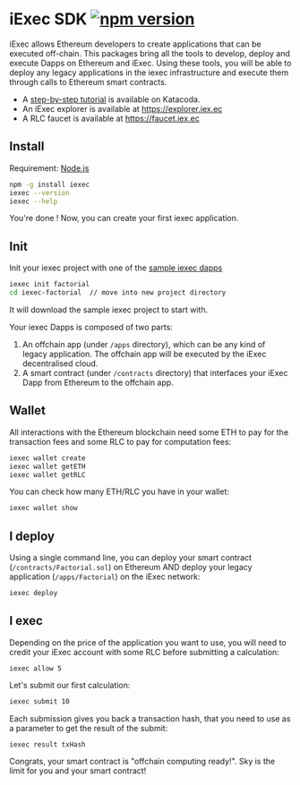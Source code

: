 # iExec SDK [![npm version](https://badge.fury.io/js/iexec.svg)](https://www.npmjs.com/package/iexec)


iExec allows Ethereum developers to create applications that can be executed off-chain.
This packages bring all the tools to develop, deploy and execute Dapps on Ethereum and iExec.
Using these tools, you will be able to deploy any legacy applications in the iexec infrastructure
and execute them through calls to Ethereum smart contracts.

* A [step-by-step tutorial](https://goo.gl/REsz1j) is available on Katacoda.
* An iExec explorer is available at https://explorer.iex.ec
* A RLC faucet is available at https://faucet.iex.ec

## Install

Requirement: [Node.js](https://nodejs.org/en/)

```bash
npm -g install iexec
iexec --version
iexec --help
```

You're done ! Now, you can create your first iexec application.


## Init

Init your iexec project with one of the [sample iexec dapps](https://github.com/iExecBlockchainComputing/iexec-dapp-samples/tree/master)
```bash
iexec init factorial
cd iexec-factorial  // move into new project directory
```

It will download the sample iexec project to start with.

Your iexec Dapps is composed of two parts:
1. An offchain app (under ```/apps``` directory), which can be any kind of legacy application. The offchain app will be executed by the iExec decentralised cloud.
2. A smart contract (under ```/contracts``` directory) that interfaces your iExec Dapp from Ethereum to the offchain app.


## Wallet

All interactions with the Ethereum blockchain need some ETH to pay for the transaction fees and some RLC to pay for computation fees:
```bash
iexec wallet create
iexec wallet getETH
iexec wallet getRLC
```
You can check how many ETH/RLC you have in your wallet:
```bash
iexec wallet show
```

## I deploy
Using a single command line, you can deploy your smart contract (```/contracts/Factorial.sol```) on Ethereum AND deploy your legacy application (```/apps/Factorial```) on the iExec network:
```bash
iexec deploy
```

## I exec
Depending on the price of the application you want to use, you will need to credit your iExec account with some RLC before submitting a calculation:
```
iexec allow 5
```
Let's submit our first calculation:
```bash
iexec submit 10
```
Each submission gives you back a transaction hash, that you need to use as a parameter to get the result of the submit:
```
iexec result txHash
```

Congrats, your smart contract is "offchain computing ready!". Sky is the limit for you and your smart contract!

